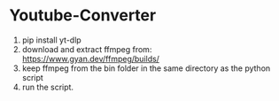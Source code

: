 # Youtube-Converter

1. pip install yt-dlp
2. download and extract ffmpeg from: https://www.gyan.dev/ffmpeg/builds/
3. keep ffmpeg from the bin folder in the same directory as the python script
4. run the script.
